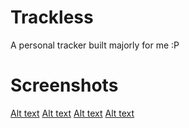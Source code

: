 # Trackless
A personal tracker built majorly for me :P

# Screenshots

[Alt text](/screenshots/2024-03-31-161425_1853x927_scrot.png?raw=true)
[Alt text](screenshots/2024-03-31-161518_1808x705_scrot.png?raw=true)
[Alt text](/screenshots/2024-03-31-161542_1816x941_scrot.png?raw=true)
[Alt text](/screenshots/2024-03-31-161928_1920x1080_scrot.pngraw=true)